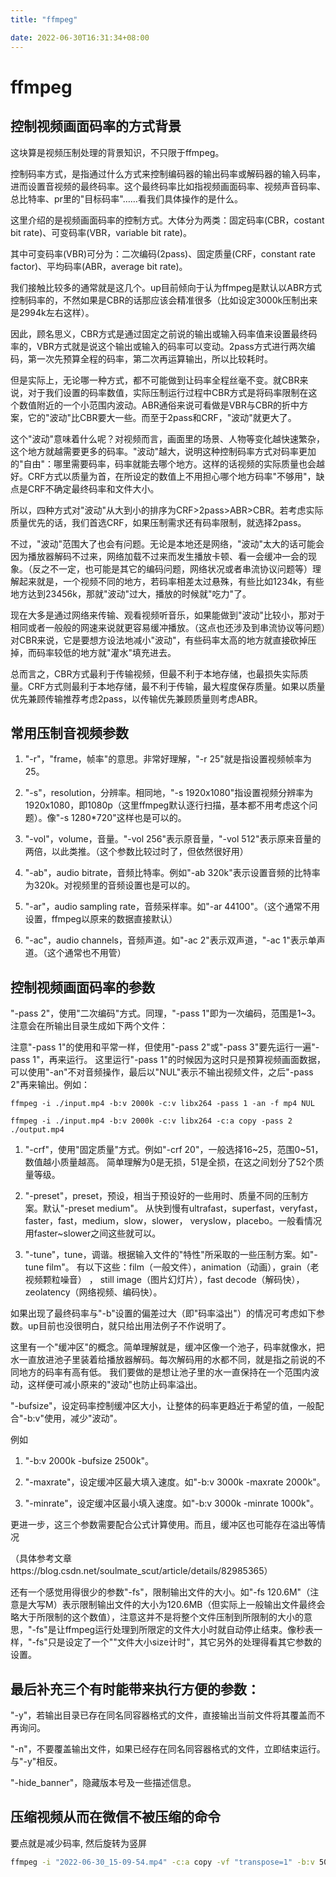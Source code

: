 ```yaml
---
title: "ffmpeg"

date: 2022-06-30T16:31:34+08:00
---
```

# ffmpeg

## 控制视频画面码率的方式背景

这块算是视频压制处理的背景知识，不只限于ffmpeg。

控制码率方式，是指通过什么方式来控制编码器的输出码率或解码器的输入码率，进而设置音视频的最终码率。这个最终码率比如指视频画面码率、视频声音码率、总比特率、pr里的"目标码率"……看我们具体操作的是什么。

这里介绍的是视频画面码率的控制方式。大体分为两类：固定码率(CBR，costant bit rate)、可变码率(VBR，variable bit rate)。

其中可变码率(VBR)可分为：二次编码(2pass)、固定质量(CRF，constant rate factor)、平均码率(ABR，average bit rate)。

我们接触比较多的通常就是这几个。up目前倾向于认为ffmpeg是默认以ABR方式控制码率的，不然如果是CBR的话那应该会精准很多（比如设定3000k压制出来是2994k左右这样）。

因此，顾名思义，CBR方式是通过固定之前说的输出或输入码率值来设置最终码率的，VBR方式就是说这个输出或输入的码率可以变动。2pass方式进行两次编码，第一次先预算全程的码率，第二次再运算输出，所以比较耗时。



但是实际上，无论哪一种方式，都不可能做到让码率全程丝毫不变。就CBR来说，对于我们设置的码率数值，实际压制运行过程中CBR方式是将码率限制在这个数值附近的一个小范围内波动。ABR通俗来说可看做是VBR与CBR的折中方案，它的"波动"比CBR要大一些。而至于2pass和CRF，"波动"就更大了。

这个"波动"意味着什么呢？对视频而言，画面里的场景、人物等变化越快速繁杂，这个地方就越需要更多的码率。"波动"越大，说明这种控制码率方式对码率更加的"自由"：哪里需要码率，码率就能去哪个地方。这样的话视频的实际质量也会越好。CRF方式以质量为首，在所设定的数值上不用担心哪个地方码率"不够用"，缺点是CRF不确定最终码率和文件大小。

所以，四种方式对"波动"从大到小的排序为CRF>2pass>ABR>CBR。若考虑实际质量优先的话，我们首选CRF，如果压制需求还有码率限制，就选择2pass。



不过，"波动"范围大了也会有问题。无论是本地还是网络，"波动"太大的话可能会因为播放器解码不过来，网络加载不过来而发生播放卡顿、看一会缓冲一会的现象。（反之不一定，也可能是其它的编码问题，网络状况或者串流协议问题等）理解起来就是，一个视频不同的地方，若码率相差太过悬殊，有些比如1234k，有些地方达到23456k，那就"波动"过大，播放的时候就"吃力"了。

现在大多是通过网络来传输、观看视频听音乐，如果能做到"波动"比较小，那对于相同或者一般般的网速来说就更容易缓冲播放。（这点也还涉及到串流协议等问题）对CBR来说，它是要想方设法地减小"波动"，有些码率太高的地方就直接砍掉压掉，而码率较低的地方就"灌水"填充进去。



总而言之，CBR方式最利于传输视频，但最不利于本地存储，也最损失实际质量。CRF方式则最利于本地存储，最不利于传输，最大程度保存质量。如果以质量优先兼顾传输推荐考虑2pass，以传输优先兼顾质量则考虑ABR。





## 常用压制音视频参数
1. "-r"，"frame，帧率"的意思。非常好理解，"-r 25"就是指设置视频帧率为25。

3. "-s"，resolution，分辨率。相同地，"-s 1920x1080"指设置视频分辨率为1920x1080，即1080p（这里ffmpeg默认逐行扫描，基本都不用考虑这个问题）。像"-s 1280*720"这样也是可以的。

5. "-vol"，volume，音量。"-vol 256"表示原音量，"-vol 512"表示原来音量的两倍，以此类推。（这个参数比较过时了，但依然很好用）

7. "-ab"，audio bitrate，音频比特率。例如"-ab 320k"表示设置音频的比特率为320k。对视频里的音频设置也是可以的。
 
9. "-ar"，audio sampling rate，音频采样率。如"-ar 44100"。（这个通常不用设置，ffmpeg以原来的数据直接默认）
 
11. "-ac"，audio channels，音频声道。如"-ac 2"表示双声道，"-ac 1"表示单声道。（这个通常也不用管）





## 控制视频画面码率的参数
"-pass 2"，使用"二次编码"方式。同理，"-pass 1"即为一次编码，范围是1~3。注意会在所输出目录生成如下两个文件：


注意"-pass 1"的使用和平常一样，但使用"-pass 2"或"-pass 3"要先运行一遍"-pass 1"，再来运行。
这里运行"-pass 1"的时候因为这时只是预算视频画面数据，可以使用"-an"不对音频操作，最后以"NUL"表示不输出视频文件，之后"-pass 2"再来输出。例如：
```shell
ffmpeg -i ./input.mp4 -b:v 2000k -c:v libx264 -pass 1 -an -f mp4 NUL
```
```shell
ffmpeg -i ./input.mp4 -b:v 2000k -c:v libx264 -c:a copy -pass 2 ./output.mp4
```

1. "-crf"，使用"固定质量"方式。例如"-crf 20"，一般选择16~25，范围0~51，数值越小质量越高。
简单理解为0是无损，51是全损，在这之间划分了52个质量等级。

2. "-preset"，preset，预设，相当于预设好的一些用时、质量不同的压制方案。默认"-preset medium"。
从快到慢有ultrafast，superfast，veryfast，faster，fast，medium，slow，slower，
veryslow，placebo。一般看情况用faster~slower之间这些就可以。

3. "-tune"，tune，调谐。根据输入文件的"特性"所采取的一些压制方案。如"-tune film"。
有以下这些：film（一般文件），animation（动画），grain（老视频颗粒噪音） ，
still image（图片幻灯片），fast decode（解码快），zeolatency（网络视频、编码快）。



如果出现了最终码率与"-b"设置的偏差过大（即"码率溢出"）的情况可考虑如下参数。up目前也没很明白，就只给出用法例子不作说明了。

这里有一个"缓冲区"的概念。简单理解就是，缓冲区像一个池子，码率就像水，把水一直放进池子里装着给播放器解码。每次解码用的水都不同，就是指之前说的不同地方的码率有高有低。
我们要做的是想让池子里的水一直保持在一个范围内波动，这样便可减小原来的"波动"也防止码率溢出。

"-bufsize"，设定码率控制缓冲区大小，让整体的码率更趋近于希望的值，一般配合"-b:v"使用，减少"波动"。

例如
1. "-b:v 2000k -bufsize 2500k"。

2. "-maxrate"，设定缓冲区最大填入速度。如"-b:v 3000k -maxrate 2000k"。

3. "-minrate"，设定缓冲区最小填入速度。如"-b:v 3000k -minrate 1000k"。


更进一步，这三个参数需要配合公式计算使用。而且，缓冲区也可能存在溢出等情况

（具体参考文章https://blog.csdn.net/soulmate_scut/article/details/82985365）

还有一个感觉用得很少的参数"-fs"，限制输出文件的大小。如"-fs 120.6M"（注意是大写M）表示限制输出文件的大小为120.6MB（但实际上一般输出文件最终会略大于所限制的这个数值），注意这并不是将整个文件压制到所限制的大小的意思，"-fs"是让ffmpeg运行处理到所限定的文件大小时就自动停止结束。像秒表一样，"-fs"只是设定了一个""文件大小size计时"，其它另外的处理得看其它参数的设置。



## 最后补充三个有时能带来执行方便的参数：

"-y"，若输出目录已存在同名同容器格式的文件，直接输出当前文件将其覆盖而不再询问。

"-n"，不要覆盖输出文件，如果已经存在同名同容器格式的文件，立即结束运行。与"-y"相反。

"-hide_banner"，隐藏版本号及一些描述信息。

## 压缩视频从而在微信不被压缩的命令
要点就是减少码率, 然后旋转为竖屏
```bash
ffmpeg -i "2022-06-30_15-09-54.mp4" -c:a copy -vf "transpose=1" -b:v 500k -bufsize 500k 2022-06-30_15-35-10.cp1.mp4
```